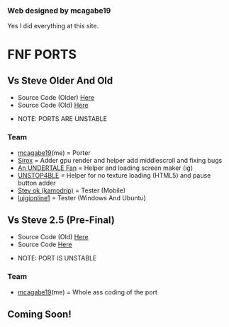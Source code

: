 ### Web designed by mcagabe19
Yes I did everything at this site.

# FNF PORTS
## Vs Steve Older And Old
- Source Code (Older) [Here](https://github.com/MobilePorting/VsSteve-Source-Code-OLDER)
- Source Code (Old) [Here](https://github.com/MobilePorting/VsSteve-Source-Code-OLD)

* NOTE: PORTS ARE UNSTABLE

### Team
* [mcagabe19](https://github.com/mcagabe19)(me) = Porter
* [Sirox](https://github.com/Sirox228) = Adder gpu render and helper add middlescroll and fixing bugs
* [An UNDERTALE Fan](https://github.com/An-undertale-fan) = Helper and loading screen maker (ig)
* [UNSTOP4BLE](https://github.com/UNSTOP4BLE) = Helper for no texture loading (HTML5) and pause button adder
* [Stev ok (kamodrip)](https://github.com/Akhia11) = Tester (Mobile)
* [luigionline1](https://github.com/luigionline1) = Tester (Windows And Ubuntu)

## Vs Steve 2.5 (Pre-Final)
- Source Code (Old) [Here](https://github.com/MobilePorting/VsSteve-Source-Code-2.5-Android)
- Source Code [Here](https://github.com/MobilePorting/FNF-VsSteve-Source-Code-2.5)

* NOTE: PORT IS UNSTABLE

### Team
* [mcagabe19](https://github.com/mcagabe19)(me) = Whole ass coding of the port

## Coming Soon!
